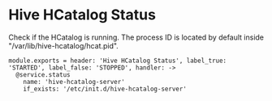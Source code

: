 
# Hive HCatalog Status

Check if the HCatalog is running. The process ID is located by default
inside "/var/lib/hive-hcatalog/hcat.pid".

    module.exports = header: 'Hive HCatalog Status', label_true: 'STARTED', label_false: 'STOPPED', handler: ->
      @service.status
        name: 'hive-hcatalog-server'
        if_exists: '/etc/init.d/hive-hcatalog-server'

